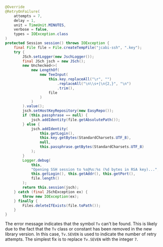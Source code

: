 ```java
@Override
@RetryOnFailure(
    attempts = 7,
    delay = 1,
    unit = TimeUnit.MINUTES,
    verbose = false,
    types = IOException.class
)
protected Session session() throws IOException {
    final File file = File.createTempFile("jcabi-ssh", ".key");
    try {
        JSch.setLogger(new JschLogger());
        final JSch jsch = new JSch();
        new Unchecked<>(
            new LengthOf(
                new TeeInput(
                    this.key.replaceAll("\r", "")
                        .replaceAll("\n\\s+|\n{2,}", "\n")
                        .trim(),
                    file
                )
            )
        ).value();
        jsch.setHostKeyRepository(new EasyRepo());
        if (this.passphrase == null) {
            jsch.addIdentity(file.getAbsolutePath());
        } else {
            jsch.addIdentity(
                this.getLogin(),
                this.key.getBytes(StandardCharsets.UTF_8),
                null,
                this.passphrase.getBytes(StandardCharsets.UTF_8)
            );
        }
        Logger.debug(
            this,
            "Opening SSH session to %s@%s:%s (%d bytes in RSA key)...",
            this.getLogin(), this.getAddr(), this.getPort(),
            file.length()
        );
        return this.session(jsch);
    } catch (final JSchException ex) {
        throw new IOException(ex);
    } finally {
        Files.deleteIfExists(file.toPath());
    }
}
```
The error message indicates that the symbol `Tv` can't be found. This is likely due to the fact that the `Tv` class or constant has been removed in the new library version. In this case, `Tv.SEVEN` is used to indicate the number of retry attempts. The simplest fix is to replace `Tv.SEVEN` with the integer `7`.